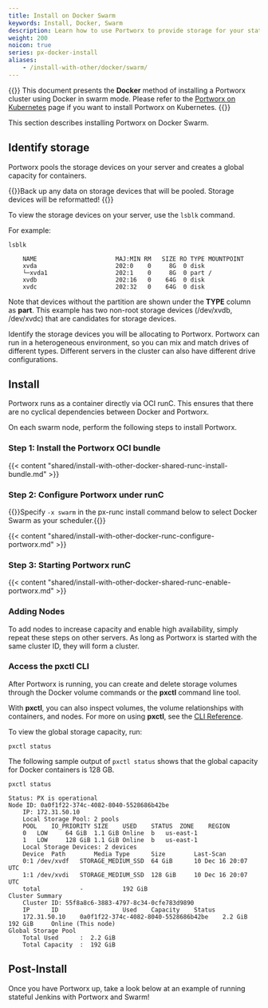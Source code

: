 ```yaml
---
title: Install on Docker Swarm
keywords: Install, Docker, Swarm
description: Learn how to use Portworx to provide storage for your stateful services running on Docker Swarm.
weight: 200
noicon: true
series: px-docker-install
aliases:
    - /install-with-other/docker/swarm/
---
```

{{<info>}}
This document presents the **Docker** method of installing a Portworx cluster using Docker in swarm mode. Please refer to the [Portworx on Kubernetes](/operations/operate-kubernetes/) page if you want to install Portworx on Kubernetes.
{{</info>}}

This section describes installing Portworx on Docker Swarm.

## Identify storage

Portworx pools the storage devices on your server and creates a global capacity for containers.

{{<info>}}Back up any data on storage devices that will be pooled. Storage devices will be reformatted!
{{</info>}}

To view the storage devices on your server, use the `lsblk` command.

For example:

```text
lsblk
```

```output
    NAME                      MAJ:MIN RM   SIZE RO TYPE MOUNTPOINT
    xvda                      202:0    0     8G  0 disk
    └─xvda1                   202:1    0     8G  0 part /
    xvdb                      202:16   0    64G  0 disk
    xvdc                      202:32   0    64G  0 disk
```

Note that devices without the partition are shown under the **TYPE** column as **part**. This example has two non-root storage devices \(/dev/xvdb, /dev/xvdc\) that are candidates for storage devices.

Identify the storage devices you will be allocating to Portworx. Portworx can run in a heterogeneous environment, so you can mix and match drives of different types. Different servers in the cluster can also have different drive configurations.

## Install

Portworx runs as a container directly via OCI runC. This ensures that there are no cyclical dependencies between Docker and Portworx.

On each swarm node, perform the following steps to install Portworx.

### Step 1: Install the Portworx OCI bundle

{{< content "shared/install-with-other-docker-shared-runc-install-bundle.md" >}}

### Step 2: Configure Portworx under runC

{{<info>}}Specify `-x swarm` in the px-runc install command below to select Docker Swarm as your scheduler.{{</info>}}

{{< content "shared/install-with-other-docker-runc-configure-portworx.md" >}}

### Step 3: Starting Portworx runC

{{< content "shared/install-with-other-docker-shared-runc-enable-portworx.md" >}}


### Adding Nodes

To add nodes to increase capacity and enable high availability, simply repeat these steps on other servers. As long as Portworx is started with the same cluster ID, they will form a cluster.

### Access the pxctl CLI

After Portworx is running, you can create and delete storage volumes through the Docker volume commands or the **pxctl** command line tool.

With **pxctl**, you can also inspect volumes, the volume relationships with containers, and nodes. For more on using **pxctl**, see the [CLI Reference](/reference/cli).

To view the global storage capacity, run:

```text
pxctl status
```

The following sample output of `pxctl status` shows that the global capacity for Docker containers is 128 GB.

```text
pxctl status
```

```output
Status: PX is operational
Node ID: 0a0f1f22-374c-4082-8040-5528686b42be
	IP: 172.31.50.10
 	Local Storage Pool: 2 pools
	POOL	IO_PRIORITY	SIZE	USED	STATUS	ZONE	REGION
	0	LOW		64 GiB	1.1 GiB	Online	b	us-east-1
	1	LOW		128 GiB	1.1 GiB	Online	b	us-east-1
	Local Storage Devices: 2 devices
	Device	Path		Media Type		Size		Last-Scan
	0:1	/dev/xvdf	STORAGE_MEDIUM_SSD	64 GiB		10 Dec 16 20:07 UTC
	1:1	/dev/xvdi	STORAGE_MEDIUM_SSD	128 GiB		10 Dec 16 20:07 UTC
	total			-			192 GiB
Cluster Summary
	Cluster ID: 55f8a8c6-3883-4797-8c34-0cfe783d9890
	IP		ID					Used	Capacity	Status
	172.31.50.10	0a0f1f22-374c-4082-8040-5528686b42be	2.2 GiB	192 GiB		Online (This node)
Global Storage Pool
	Total Used    	:  2.2 GiB
	Total Capacity	:  192 GiB
```

## Post-Install

Once you have Portworx up, take a look below at an example of running stateful Jenkins with Portworx and Swarm!
